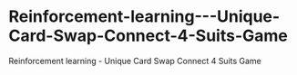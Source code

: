 # Reinforcement-learning---Unique-Card-Swap-Connect-4-Suits-Game
Reinforcement learning - Unique Card Swap Connect 4 Suits Game
